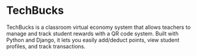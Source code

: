 # TechBucks
TechBucks is a classroom virtual economy system that allows teachers to manage and track student rewards with a QR code system. Built with Python and Django, it lets you easily add/deduct points, view student profiles, and track transactions.

